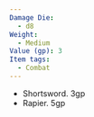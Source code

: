 ```yaml
---
Damage Die:
  - d8
Weight:
  - Medium
Value (gp): 3
Item tags:
  - Combat
---
```

- Shortsword. 3gp
- Rapier. 5gp
